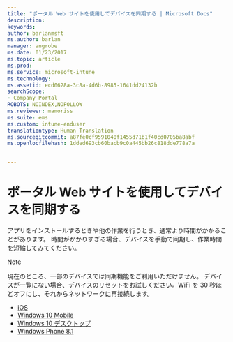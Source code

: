 ```yaml
---
title: "ポータル Web サイトを使用してデバイスを同期する | Microsoft Docs"
description: 
keywords: 
author: barlanmsft
ms.author: barlan
manager: angrobe
ms.date: 01/23/2017
ms.topic: article
ms.prod: 
ms.service: microsoft-intune
ms.technology: 
ms.assetid: ecd0628a-3c8a-4d6b-8985-1641dd24132b
searchScope:
- Company Portal
ROBOTS: NOINDEX,NOFOLLOW
ms.reviewer: mamoriss
ms.suite: ems
ms.custom: intune-enduser
translationtype: Human Translation
ms.sourcegitcommit: a87fe0cf9591040f1455d71b1f40cd0705ba8abf
ms.openlocfilehash: 1dded693cb60bacb9c0a445bb26c818dde778a7a


---
```



# <a name="sync-your-device-with-the-company-portal-website"></a>ポータル Web サイトを使用してデバイスを同期する

アプリをインストールするときや他の作業を行うとき、通常より時間がかかることがあります。 時間がかかりすぎる場合、デバイスを手動で同期し、作業時間を短縮してみてください。

> [!Note]
> 現在のところ、一部のデバイスでは同期機能をご利用いただけません。 デバイスが一覧にない場合、デバイスのリセットをお試しください。WiFi を 30 秒ほどオフにし、それからネットワークに再接続します。

* [iOS](sync-your-device-manually-ios.md)
* [Windows 10 Mobile](sync-your-device-manually-windows.md#windows-10-mobile)
* [Windows 10 デスクトップ](sync-your-device-manually-windows.md#windows-10-desktop)
* [Windows Phone 8.1](sync-your-device-manually-windows.md#windows-phone-81)



<!--HONumber=Jan17_HO5-->


